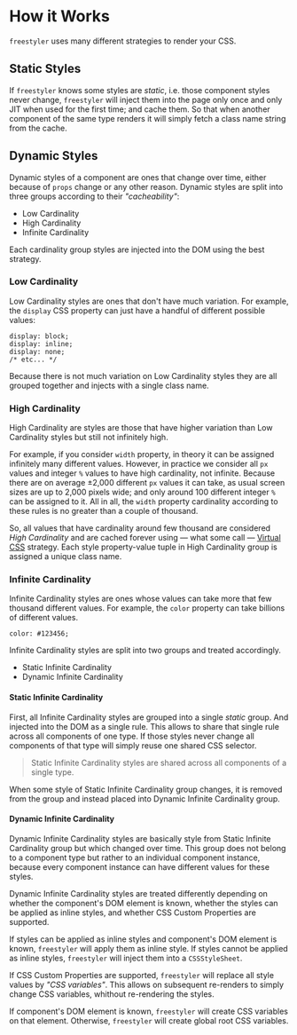 # How it Works

`freestyler` uses many different strategies to render your CSS.


## Static Styles

If `freestyler` knows some styles are *static*, i.e. those component
styles never change, `freestyler` will inject them into the page only
once and only JIT when used for the first time; and cache them.
So that when another component of the same type renders it will simply
fetch a class name string from the cache.


## Dynamic Styles

Dynamic styles of a component are ones that change over time, either because
of `props` change or any other reason. Dynamic styles are split into three groups
according to their *"cacheability"*:

- Low Cardinality
- High Cardinality
- Infinite Cardinality

Each cardinality group styles are injected into the DOM using the best strategy.


### Low Cardinality

Low Cardinality styles are ones that don't have much variation. For example, the
`display` CSS property can just have a handful of different possible values:

```
display: block;
display: inline;
display: none;
/* etc... */
```

Because there is not much variation on Low Cardinality styles they are all grouped
together and injects with a single class name.


### High Cardinality

High Cardinality are styles are those that have higher variation than Low
Cardinality styles but still not infinitely high.

For example, if you consider `width` property, in theory it can be assigned infinitely
many different values. However, in practice we consider all `px` values and integer
`%` values to have high cardinality, not infinite. Because there are on average ±2,000
different `px` values it can take, as usual screen sizes are up to 2,000 pixels wide;
and only around 100 different integer `%` can be assigned to it. All in all, the `width`
property cardinality according to these rules is no greater than a couple of thousand.

So, all values that have cardinality around few thousand are considered *High Cardinality*
and are cached forever using &mdash; what some call &mdash; [Virtual CSS](https://ryantsao.com/blog/virtual-css-with-styletron)
strategy. Each style property-value tuple in High Cardinality group is assigned a unique class name.


### Infinite Cardinality

Infinite Cardinality styles are ones whose values can take more that few thousand different
values. For example, the `color` property can take billions of different values.

```
color: #123456;
```

Infinite Cardinality styles are split into two groups and treated accordingly.

- Static Infinite Cardinality
- Dynamic Infinite Cardinality


#### Static Infinite Cardinality

First, all Infinite Cardinality styles are grouped into a single *static* group. And injected
into the DOM as a single rule. This allows to share that single rule across all components
of one type. If those styles never change all components of that type will simply reuse
one shared CSS selector.

> Static Infinite Cardinality styles are shared across all components of
> a single type.

When some style of Static Infinite Cardinality group changes, it is removed from the group and
instead placed into Dynamic Infinite Cardinality group.


#### Dynamic Infinite Cardinality

Dynamic Infinite Cardinality styles are basically style from Static Infinite Cardinality group
but which changed over time. This group does not belong to a component type but rather to an
individual component instance, because every component instance can have different values for
these styles.

Dynamic Infinite Cardinality styles are treated differently depending on whether the component's
DOM element is known, whether the styles can be applied as inline styles, and whether CSS Custom
Properties are supported.

If styles can be applied as inline styles and component's DOM element is known, `freestyler` will
apply them as inline style. If styles cannot be applied as inline styles, `freestyler` will inject
them into a `CSSStyleSheet`.

If CSS Custom Properties are supported, `freestyler` will replace all style values by *"CSS variables"*.
This allows on subsequent re-renders to simply change CSS variables, whithout re-rendering the styles.

If component's DOM element is known, `freestyler` will create CSS variables on that element. Otherwise,
`freestyler` will create global root CSS variables.
